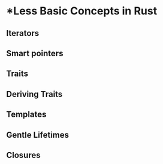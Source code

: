 # \*Less Basic Concepts in Rust

## Iterators

## Smart pointers

## Traits

## Deriving Traits

## Templates

## Gentle Lifetimes

## Closures